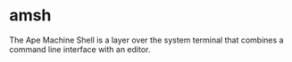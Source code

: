 # amsh
The Ape Machine Shell is a layer over the system terminal that combines a command line interface with an editor.
